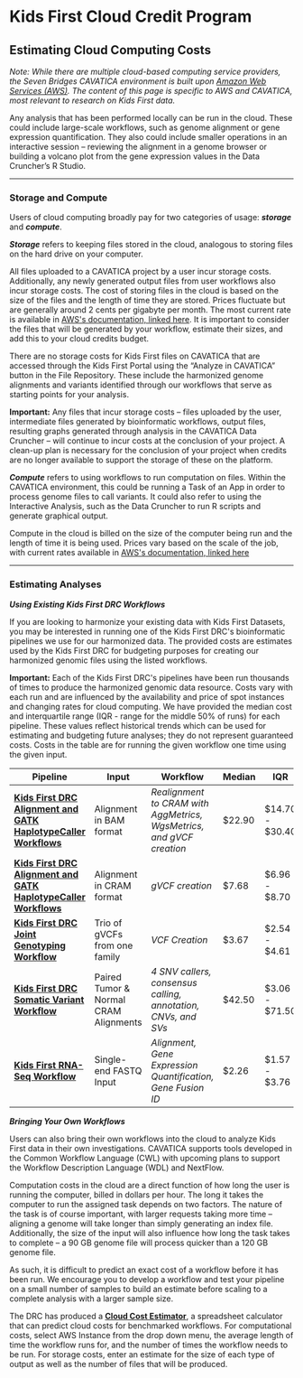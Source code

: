 # Kids First Cloud Credit Program
## Estimating Cloud Computing Costs
_Note: While there are multiple cloud-based computing service providers, the Seven Bridges CAVATICA environment is built upon [Amazon Web Services (AWS)](https://aws.amazon.com/). The content of this page is specific to AWS and CAVATICA, most relevant to research on Kids First data._

Any analysis that has been performed locally can be run in the cloud. These could include large-scale workflows, such as genome alignment or gene expression quantification. They also could include smaller operations in an interactive session – reviewing the alignment in a genome browser or building a volcano plot from the gene expression values in the Data Cruncher’s R Studio.

---
### Storage and Compute
Users of cloud computing broadly pay for two categories of usage: ___storage___ and ___compute___.

___Storage___ refers to keeping files stored in the cloud, analogous to storing files on the hard drive on your computer.

All files uploaded to a CAVATICA project by a user incur storage costs. Additionally, any newly generated output files from user workflows also incur storage costs. The cost of storing files in the cloud is based on the size of the files and the length of time they are stored. Prices fluctuate but are generally around 2 cents per gigabyte per month. The most current rate is available in [AWS's documentation, linked here](https://aws.amazon.com/s3/pricing/). It is important to consider the files that will be generated by your workflow, estimate their sizes, and add this to your cloud credits budget.

There are no storage costs for Kids First files on CAVATICA that are accessed through the Kids First Portal using the “Analyze in CAVATICA” button in the File Repository. These include the harmonized genome alignments and variants identified through our workflows that serve as starting points for your analysis.

__Important:__ Any files that incur storage costs – files uploaded by the user, intermediate files generated by bioinformatic workflows, output files, resulting graphs generated through analysis in the CAVATICA Data Cruncher – will continue to incur costs at the conclusion of your project. A clean-up plan is necessary for the conclusion of your project when credits are no longer available to support the storage of these on the platform.

___Compute___ refers to using workflows to run computation on files. Within the CAVATICA environment, this could be running a Task of an App in order to process genome files to call variants. It could also refer to using the Interactive Analysis, such as the Data Cruncher to run R scripts and generate graphical output. 

Compute in the cloud is billed on the size of the computer being run and the length of time it is being used. Prices vary based on the scale of the job, with current rates available in [AWS's documentation, linked here](https://aws.amazon.com/ec2/pricing/on-demand/)

---
### Estimating Analyses

___Using Existing Kids First DRC Workflows___

If you are looking to harmonize your existing data with Kids First Datasets, you may be interested in running one of the Kids First DRC's bioinformatic pipelines we use for our harmonized data. The provided costs are estimates used by the Kids First DRC for budgeting purposes for creating our harmonized genomic files using the listed workflows. 

__Important:__ Each of the Kids First DRC's pipelines have been run thousands of times to produce the harmonized genomic data resource. Costs vary with each run and are influenced by the availability and price of spot instances and changing rates for cloud computing. We have provided the median cost and interquartile range (IQR - range for the middle 50% of runs) for each pipeline. These values reflect historical trends which can be used for estimating and budgeting future analyses; they do not represent guaranteed costs. Costs in the table are for running the given workflow one time using the given input.

| Pipeline | Input | Workflow | Median | IQR |
| ----------- | ----------- | ----------- | ----------- | ----------- |
| [**Kids First DRC Alignment and GATK HaplotypeCaller Workflows**](https://github.com/kids-first/kf-alignment-workflow) | Alignment in BAM format | _Realignment to CRAM with AggMetrics, WgsMetrics, and gVCF creation_ | $22.90 | $14.70 - $30.40 |
| [**Kids First DRC Alignment and GATK HaplotypeCaller Workflows**](https://github.com/kids-first/kf-alignment-workflow) | Alignment in CRAM format | _gVCF creation_ |  $7.68 | $6.96 - $8.70 |
| [**Kids First DRC Joint Genotyping Workflow**](https://github.com/kids-first/kf-alignment-workflow) | Trio of gVCFs from one family | _VCF Creation_ | $3.67 | $2.54 - $4.61 |
| [**Kids First DRC Somatic Variant Workflow**](https://github.com/kids-first/kf-somatic-workflow) |  Paired Tumor & Normal CRAM Alignments | _4 SNV callers, consensus calling, annotation, CNVs, and SVs_  | $42.50 | $3.06 - $71.50 |
| [**Kids First RNA-Seq Workflow**](https://github.com/kids-first/kf-rnaseq-workflow) | Single-end FASTQ Input | _Alignment, Gene Expression Quantification, Gene Fusion ID_ | $2.26 | $1.57 - $3.76 |

___Bringing Your Own Workflows___

Users can also bring their own workflows into the cloud to analyze Kids First data in their own investigations. CAVATICA supports tools developed in the Common Workflow Language (CWL) with upcoming plans to support the Workflow Description Language (WDL) and NextFlow.

Computation costs in the cloud are a direct function of how long the user is running the computer, billed in dollars per hour. The long it takes the computer to run the assigned task depends on two factors. The nature of the task is of course important, with larger requests taking more time – aligning a genome will take longer than simply generating an index file. Additionally, the size of the input will also influence how long the task takes to complete – a 90 GB genome file will process quicker than a 120 GB genome file.

As such, it is difficult to predict an exact cost of a workflow before it has been run. We encourage you to develop a workflow and test your pipeline on a small number of samples to build an estimate before scaling to a complete analysis with a larger sample size.

The DRC has produced a [__Cloud Cost Estimator__](https://docs.google.com/spreadsheets/d/1_z6JxJxxbZj0qQ2-i6In2XntLkNDLiNB/edit?usp=sharing&ouid=114381528003679826426&rtpof=true&sd=true), a spreadsheet calculator that can predict cloud costs for benchmarked workflows. For computational costs, select AWS Instance from the drop down menu, the average length of time the workflow runs for, and the number of times the workflow needs to be run. For storage costs, enter an estimate for the size of each type of output as well as the number of files that will be produced. 
